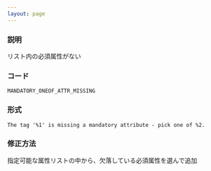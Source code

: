 ```yaml
---
layout: page
---
```


### 説明

リスト内の必須属性がない

### コード

    MANDATORY_ONEOF_ATTR_MISSING

### 形式

    The tag '%1' is missing a mandatory attribute - pick one of %2.

### 修正方法

指定可能な属性リストの中から、欠落している必須属性を選んで追加
